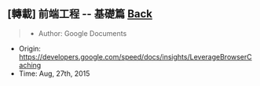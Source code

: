 ## [轉載] 前端工程 -- 基礎篇 [Back](./../post.md)

> - Author: Google Documents
- Origin: https://developers.google.com/speed/docs/insights/LeverageBrowserCaching
- Time: Aug, 27th, 2015
